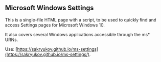## Microsoft Windows Settings

This is a single-file HTML page with a script, to be used to quickly find and access Settings pages for Microsoft Windows 10.

It also covers several Windows applications accessible through the ms* URNs.

Use: [https://sakryukov.github.io/ms-settings](https://sakryukov.github.io/ms-settings/).
